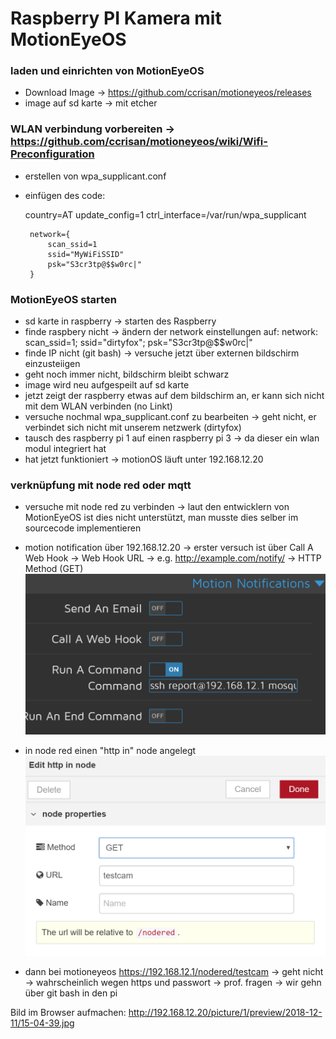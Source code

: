 # Raspberry PI Kamera mit MotionEyeOS

### laden und einrichten von MotionEyeOS
 * Download Image -> https://github.com/ccrisan/motioneyeos/releases
 * image auf sd karte -> mit etcher
### WLAN verbindung vorbereiten -> https://github.com/ccrisan/motioneyeos/wiki/Wifi-Preconfiguration
 * erstellen von wpa_supplicant.conf
 * einfügen des code:
    
	country=AT
        update_config=1
        ctrl_interface=/var/run/wpa_supplicant
        
        network={
            scan_ssid=1
            ssid="MyWiFiSSID"
            psk="S3cr3tp@$$w0rc|"
        }
### MotionEyeOS starten
 * sd karte in raspberry -> starten des Raspberry
 * finde raspbery nicht -> ändern der network einstellungen auf: network: scan_ssid=1; ssid="dirtyfox"; psk="S3cr3tp@$$w0rc|"
 * finde IP nicht (git bash) -> versuche jetzt über externen bildschirm einzusteiigen
 * geht noch immer nicht, bildschirm bleibt schwarz
 * image wird neu aufgespeilt auf sd karte
 * jetzt zeigt der raspberry etwas auf dem bildschirm an, er kann sich nicht mit dem WLAN verbinden (no Linkt)
 * versuche nochmal wpa_supplicant.conf zu bearbeiten -> geht nicht, er verbindet sich nicht mit unserem netzwerk (dirtyfox)
 * tausch des raspberry pi 1 auf einen raspberry pi 3 -> da dieser ein wlan modul integriert hat
 * hat jetzt funktioniert -> motionOS läuft unter 192.168.12.20
 
### verknüpfung mit node red oder mqtt
 * versuche mit node red zu verbinden -> laut den entwicklern von MotionEyeOS ist dies nicht unterstützt, man musste dies selber im sourcecode implementieren

 * motion notification über 192.168.12.20 -> erster versuch ist über Call A Web Hook -> Web Hook URL -> e.g. http://example.com/notify/ -> HTTP Method (GET)
![](./img/motionnotification.PNG)

 * in node red einen "http in" node angelegt
![](./img/nodeRedHTTPnode.PNG)
 
 * dann bei motioneyeos https://192.168.12.1/nodered/testcam -> geht nicht -> wahrscheinlich wegen https und passwort -> prof. fragen -> wir gehn über git bash in den pi

 
Bild im Browser aufmachen: http://192.168.12.20/picture/1/preview/2018-12-11/15-04-39.jpg
  
  
 
 